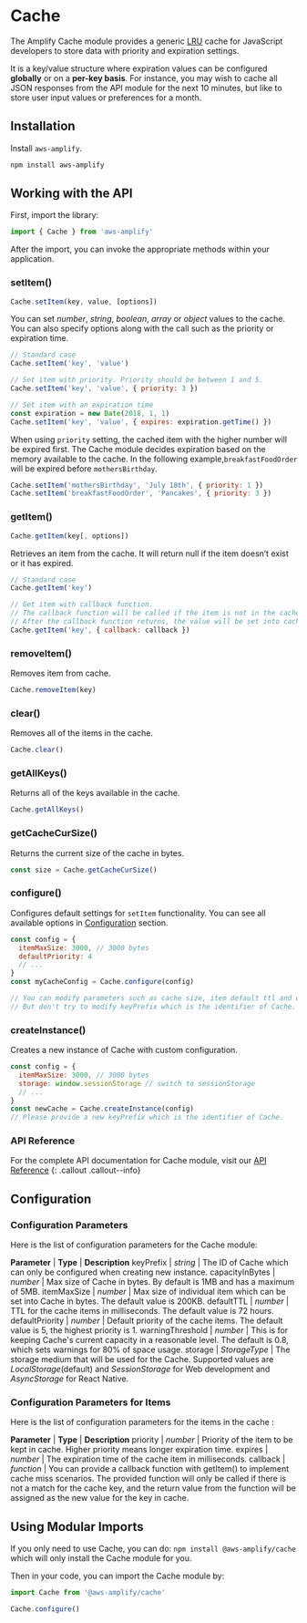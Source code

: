 ---
---

# Cache

The Amplify Cache module provides a generic [LRU](https://en.wikipedia.org/wiki/Cache_replacement_policies#Least_Recently_Used_.28LRU.29) cache for JavaScript developers to store data with priority and expiration settings.

It is a key/value structure where expiration values can be configured **globally** or on a **per-key basis**. For instance, you may wish to cache all JSON responses from the API module for the next 10 minutes, but like to store user input values or preferences for a month.

## Installation

Install `aws-amplify`.

```bash
npm install aws-amplify
```

## Working with the API

First, import the library:

```javascript
import { Cache } from 'aws-amplify'
```

After the import, you can invoke the appropriate methods within your application.

### setItem()

```javascript
Cache.setItem(key, value, [options])
```

You can set *number*, *string*, *boolean*, *array* or *object* values to the cache. You can also specify options along with the call such as the priority or expiration time.

```javascript
// Standard case
Cache.setItem('key', 'value')

// Set item with priority. Priority should be between 1 and 5.
Cache.setItem('key', 'value', { priority: 3 })

// Set item with an expiration time
const expiration = new Date(2018, 1, 1)
Cache.setItem('key', 'value', { expires: expiration.getTime() })
```

When using `priority` setting, the cached item with the higher number will be expired first. The Cache module decides expiration based on the memory available to the cache. In the following example,`breakfastFoodOrder` will be expired before `mothersBirthday`.


```javascript
Cache.setItem('mothersBirthday', 'July 18th', { priority: 1 })
Cache.setItem('breakfastFoodOrder', 'Pancakes', { priority: 3 })
```

### getItem()

```javascript
Cache.getItem(key[, options])
```

Retrieves an item from the cache. It will return null if the item doesn’t exist or it has expired.

```javascript
// Standard case
Cache.getItem('key')

// Get item with callback function.
// The callback function will be called if the item is not in the cache.
// After the callback function returns, the value will be set into cache.
Cache.getItem('key', { callback: callback })
```

### removeItem()

Removes item from cache.

```javascript
Cache.removeItem(key)
```

### clear()

Removes all of the items in the cache.

```javascript
Cache.clear()
```

### getAllKeys()

Returns all of the keys available in the cache.

```javascript
Cache.getAllKeys()
```

### getCacheCurSize()

Returns the current size of the cache in bytes.

```javascript
const size = Cache.getCacheCurSize()
```

### configure()

Configures default settings for `setItem` functionality. You can see all available options in [Configuration](#configuration) section.

```javascript
const config = {
  itemMaxSize: 3000, // 3000 bytes
  defaultPriority: 4
  // ...
}
const myCacheConfig = Cache.configure(config)

// You can modify parameters such as cache size, item default ttl and etc.
// But don't try to modify keyPrefix which is the identifier of Cache.
```

### createInstance()

Creates a new instance of Cache with custom configuration.

```javascript
const config = {
  itemMaxSize: 3000, // 3000 bytes
  storage: window.sessionStorage // switch to sessionStorage
  // ...
}
const newCache = Cache.createInstance(config)
// Please provide a new keyPrefix which is the identifier of Cache.
```

### API Reference

For the complete API documentation for Cache module, visit our [API Reference](https://aws-amplify.github.io/amplify-js/api/classes/cacheobject.html)
{: .callout .callout--info}


## Configuration

### Configuration Parameters

Here is the list of configuration parameters for the Cache module:

**Parameter** | **Type** | **Description**
keyPrefix | *string* | The ID of Cache which can only be configured when creating new instance.
capacityInBytes | *number* | Max size of Cache in bytes. By default is 1MB and has a maximum of 5MB.
itemMaxSize |  *number* | Max size of individual item which can be set into Cache in bytes. The default value is 200KB.
defaultTTL | *number* | TTL for the cache items in milliseconds. The default value is 72 hours.
defaultPriority | *number* | Default priority of the cache items. The default value is 5, the highest priority is 1.
warningThreshold | *number* | This is for keeping Cache's current capacity in a reasonable level. The default is 0.8, which sets warnings for 80% of space usage.
storage | *StorageType* | The storage medium that will be used for the Cache. Supported values are *LocalStorage*(default) and *SessionStorage* for Web development and *AsyncStorage* for React Native.

### Configuration Parameters for Items

Here is the list of configuration parameters for the items in the cache :

**Parameter** | **Type** | **Description**
priority | *number* | Priority of the item to be kept in cache. Higher priority means longer expiration time.
expires | *number* | The expiration time of the cache item in milliseconds.
callback | *function* | You can provide a callback function with getItem() to implement cache miss scenarios. The provided function will only be called if there is not a match for the cache key, and the return value from the function will be assigned as the new value for the key in cache.

## Using Modular Imports

If you only need to use Cache, you can do: `npm install @aws-amplify/cache` which will only install the Cache module for you.

Then in your code, you can import the Cache module by:

```javascript
import Cache from '@aws-amplify/cache'

Cache.configure()
```
